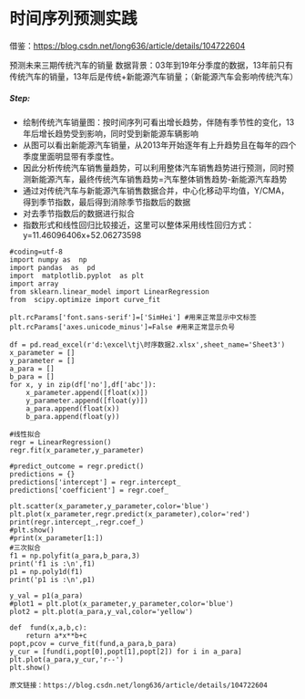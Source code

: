 # 时间序列预测实践
借鉴：https://blog.csdn.net/long636/article/details/104722604

预测未来三期传统汽车的销量
数据背景：03年到19年分季度的数据，13年前只有传统汽车的销量，13年后是传统+新能源汽车销量；（新能源汽车会影响传统汽车）

##### Step:
- 绘制传统汽车销量图：按时间序列可看出增长趋势，伴随有季节性的变化，13年后增长趋势受到影响，同时受到新能源车辆影响
- 从图可以看出新能源汽车销量，从2013年开始逐年有上升趋势且在每年的四个季度里面明显带有季度性。
- 因此分析传统汽车销售量趋势，可以利用整体汽车销售趋势进行预测，同时预测新能源汽车，最终传统汽车销售趋势=汽车整体销售趋势-新能源汽车趋势
- 通过对传统汽车与新能源汽车销售数据合并，中心化移动平均值，Y/CMA，得到季节指数，最后得到消除季节指数后的数据
- 对去季节指数后的数据进行拟合
- 指数形式和线性回归比较接近，这里可以整体采用线性回归方式：y=11.46096406x+52.06273598

```
#coding=utf-8
import numpy as  np
import pandas  as  pd
import  matplotlib.pyplot  as plt
import array
from sklearn.linear_model import LinearRegression
from  scipy.optimize import curve_fit

plt.rcParams['font.sans-serif']=['SimHei'] #用来正常显示中文标签
plt.rcParams['axes.unicode_minus']=False #用来正常显示负号

df = pd.read_excel(r'd:\excel\tj\时序数据2.xlsx',sheet_name='Sheet3')
x_parameter = []
y_parameter = []
a_para = []
b_para = []
for x, y in zip(df['no'],df['abc']):
    x_parameter.append([float(x)])
    y_parameter.append([float(y)])
    a_para.append(float(x))
    b_para.append(float(y))

#线性拟合
regr = LinearRegression()
regr.fit(x_parameter,y_parameter)

#predict_outcome = regr.predict()
predictions = {}
predictions['intercept'] = regr.intercept_
predictions['coefficient'] = regr.coef_

plt.scatter(x_parameter,y_parameter,color='blue')
plt.plot(x_parameter,regr.predict(x_parameter),color='red')
print(regr.intercept_,regr.coef_)
#plt.show()
#print(x_parameter[1:])
#三次拟合
f1 = np.polyfit(a_para,b_para,3)
print('f1 is :\n',f1)
p1 = np.poly1d(f1)
print('p1 is :\n',p1)

y_val = p1(a_para)
#plot1 = plt.plot(x_parameter,y_parameter,color='blue')
plot2 = plt.plot(a_para,y_val,color='yellow')

def  fund(x,a,b,c):
    return a*x**b+c
popt,pcov = curve_fit(fund,a_para,b_para)
y_cur = [fund(i,popt[0],popt[1],popt[2]) for i in a_para]
plt.plot(a_para,y_cur,'r--')
plt.show()

```
```
原文链接：https://blog.csdn.net/long636/article/details/104722604
```